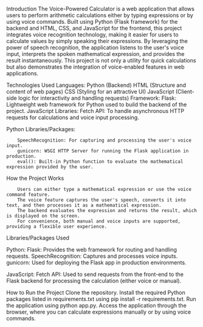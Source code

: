 Introduction
            The Voice-Powered Calculator is a web application that allows users to perform arithmetic calculations either by typing expressions or by using voice commands. Built using Python (Flask framework) for the backend and HTML, CSS, and JavaScript for the frontend, this project integrates voice recognition technology, making it easier for users to calculate values by simply speaking their expressions.
By leveraging the power of speech recognition, the application listens to the user's voice input, interprets the spoken mathematical expression, and provides the result instantaneously. This project is not only a utility for quick calculations but also demonstrates the integration of voice-enabled features in web applications.

Technologies Used
   Languages:
            Python (Backend)
            HTML (Structure and content of web pages)
            CSS (Styling for an attractive UI)
            JavaScript (Client-side logic for interactivity and handling requests)
  Framework:
           Flask: Lightweight web framework for Python used to build the backend of the project.
 JavaScript Libraries:
           Fetch API: To handle asynchronous HTTP requests for calculations and voice input processing.

Python Libraries/Packages:

        SpeechRecognition: For capturing and processing the user's voice input.
        gunicorn: WSGI HTTP Server for running the Flask application in production.
        eval(): Built-in Python function to evaluate the mathematical expression provided by the user.

How the Project Works

        Users can either type a mathematical expression or use the voice command feature.
        The voice feature captures the user's speech, converts it into text, and then processes it as a mathematical expression.
        The backend evaluates the expression and returns the result, which is displayed on the screen.
        For convenience, both manual and voice inputs are supported, providing a flexible user experience.

Libraries/Packages Used
 
 Python:
    Flask: Provides the web framework for routing and handling requests.
    SpeechRecognition: Captures and processes voice inputs.
    gunicorn: Used for deploying the Flask app in production environments.

JavaScript:
    Fetch API: Used to send requests from the front-end to the Flask backend for processing the calculation (either voice or manual).

How to Run the Project
   Clone the repository.
   Install the required Python packages listed in requirements.txt using pip install -r requirements.txt.
   Run the application using python app.py.
   Access the application through the browser, where you can calculate expressions manually or by using voice commands.
